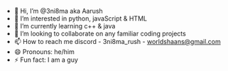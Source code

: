 - 👋 Hi, I’m @3ni8ma aka Aarush
- 👀 I’m interested in python, javaScript & HTML
- 🌱 I’m currently learning c++ & java
- 💞️ I’m looking to collaborate on any familiar coding projects
- 📫 How to reach me discord - 3ni8ma_rush - worldshaans@gmail.com
- 😄 Pronouns: he/him
- ⚡ Fun fact: I am a guy

<!---
3ni8ma/3ni8ma is a ✨ special ✨ repository because its `README.md` (this file) appears on your GitHub profile.
You can click the Preview link to take a look at your changes.
--->
